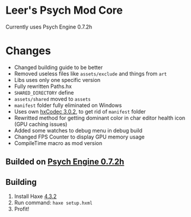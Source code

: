 # Leer's Psych Mod Core
Currently uses Psych Engine 0.7.2h

# Changes
- Changed building guide to be better
- Removed useless files like `assets/exclude` and things from `art`
- Libs uses only one specific version
- Fully rewritten Paths.hx
- `SHARED_DIRECTORY` define
- `assets/shared` moved to `assets`
- `manifest` folder fully eliminated on Windows
- Uses own [hxCodec 3.0.2](hxCodec), to get rid of `manifest` folder
- Rewritted method for getting dominant color in char editor health icon (GPU caching issues)
- Added some watches to debug menu in debug build
- Changed FPS Counter to display GPU memory usage
- CompileTime macro as mod version

## Builded on [Psych Engine 0.7.2h](https://github.com/ShadowMario/FNF-PsychEngine/tree/0.7.2h)

## Building
1. Install Haxe [4.3.2](https://haxe.org/download/version/4.3.2/) 
2. Run command: `haxe setup.hxml`
3. Profit!